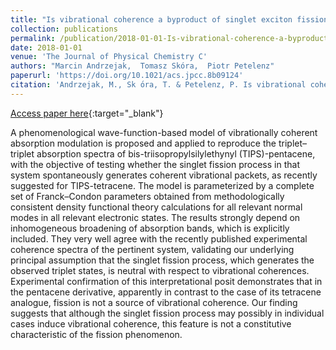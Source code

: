 ```yaml
---
title: "Is vibrational coherence a byproduct of singlet exciton fission?"
collection: publications
permalink: /publication/2018-01-01-Is-vibrational-coherence-a-byproduct-of-singlet-exciton-fission
date: 2018-01-01
venue: 'The Journal of Physical Chemistry C'
authors: "Marcin Andrzejak,  Tomasz Skóra,  Piotr Petelenz"
paperurl: 'https://doi.org/10.1021/acs.jpcc.8b09124'
citation: 'Andrzejak, M., Sk ́ora, T. & Petelenz, P. Is vibrational coherence a byproduct of singlet exciton fission? The Journal of Physical Chemistry C 123, 91–101 (2018)'
---
```

[Access paper here](https://doi.org/10.1021/acs.jpcc.8b09124){:target="_blank"}

A phenomenological wave-function-based model of vibrationally coherent absorption modulation is proposed and applied to reproduce the triplet–triplet absorption spectra of bis-triisopropylsilylethynyl (TIPS)-pentacene, with the objective of testing whether the singlet fission process in that system spontaneously generates coherent vibrational packets, as recently suggested for TIPS-tetracene. The model is parameterized by a complete set of Franck–Condon parameters obtained from methodologically consistent density functional theory calculations for all relevant normal modes in all relevant electronic states. The results strongly depend on inhomogeneous broadening of absorption bands, which is explicitly included. They very well agree with the recently published experimental coherence spectra of the pertinent system, validating our underlying principal assumption that the singlet fission process, which generates the observed triplet states, is neutral with respect to vibrational coherences. Experimental confirmation of this interpretational posit demonstrates that in the pentacene derivative, apparently in contrast to the case of its tetracene analogue, fission is not a source of vibrational coherence. Our finding suggests that although the singlet fission process may possibly in individual cases induce vibrational coherence, this feature is not a constitutive characteristic of the fission phenomenon.